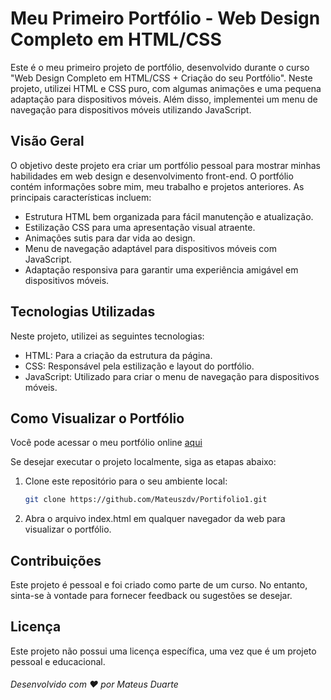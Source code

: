 # Meu Primeiro Portfólio - Web Design Completo em HTML/CSS

Este é o meu primeiro projeto de portfólio, desenvolvido durante o curso "Web Design Completo em HTML/CSS + Criação do seu Portfólio". Neste projeto, utilizei HTML e CSS puro, com algumas animações e uma pequena adaptação para dispositivos móveis. Além disso, implementei um menu de navegação para dispositivos móveis utilizando JavaScript.

## Visão Geral

O objetivo deste projeto era criar um portfólio pessoal para mostrar minhas habilidades em web design e desenvolvimento front-end. O portfólio contém informações sobre mim, meu trabalho e projetos anteriores. As principais características incluem:

- Estrutura HTML bem organizada para fácil manutenção e atualização.
- Estilização CSS para uma apresentação visual atraente.
- Animações sutis para dar vida ao design.
- Menu de navegação adaptável para dispositivos móveis com JavaScript.
- Adaptação responsiva para garantir uma experiência amigável em dispositivos móveis.

## Tecnologias Utilizadas

Neste projeto, utilizei as seguintes tecnologias:

- HTML: Para a criação da estrutura da página.
- CSS: Responsável pela estilização e layout do portfólio.
- JavaScript: Utilizado para criar o menu de navegação para dispositivos móveis.

## Como Visualizar o Portfólio

Você pode acessar o meu portfólio online [aqui](https://mateuszdv.netlify.app)

Se desejar executar o projeto localmente, siga as etapas abaixo:

1. Clone este repositório para o seu ambiente local:

   ```bash
   git clone https://github.com/Mateuszdv/Portifolio1.git
   ```

2. Abra o arquivo index.html em qualquer navegador da web para visualizar o portfólio.

## Contribuições
Este projeto é pessoal e foi criado como parte de um curso. No entanto, sinta-se à vontade para fornecer feedback ou sugestões se desejar.

## Licença
Este projeto não possui uma licença específica, uma vez que é um projeto pessoal e educacional.

###### Desenvolvido com ❤️ por Mateus Duarte
